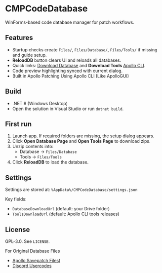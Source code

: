 # CMPCodeDatabase

WinForms-based code database manager for patch workflows.

## Features
- Startup checks create `Files/`, `Files/Database/`, `Files/Tools/` if missing and guide setup.
- **ReloadDB** button clears UI and reloads all databases.
- Quick links: [Download Database](https://drive.google.com/drive/folders/1MoOYhItCwsTypEkn8a98TY3O32t8WnIe) and **Download Tools** [Apollo CLI](https://github.com/bucanero/apollo-lib/releases).
- Code preview highlighting synced with current dialog.
- Built in Apollo Patching Using Apollo CLI (Like ApolloGUI)

## Build
- .NET 8 (Windows Desktop)
- Open the solution in Visual Studio or run `dotnet build`.

## First run
1. Launch app. If required folders are missing, the setup dialog appears.
2. Click **Open Database Page** and **Open Tools Page** to download zips.
3. Unzip contents into:
   - Database → `Files/Database`
   - Tools → `Files/Tools`
4. Click **ReloadDB** to load the database.

## Settings
Settings are stored at: `%AppData%/CMPCodeDatabase/settings.json`

Key fields:
- `DatabaseDownloadUrl` (default: your Drive folder)
- `ToolsDownloadUrl` (default: Apollo CLI tools releases)

## License
GPL-3.0. See `LICENSE`.

For Original Database Files
- [Apollo Savepatch Files](https://github.com/bucanero/apollo-patches))
- [Discord Usercodes](https://docs.google.com/spreadsheets/d/1pln64WRA8QhhrW1QBDEn97HEbp4gdvBNd3GnrC4Bg5c/edit?gid=0#gid=0)


